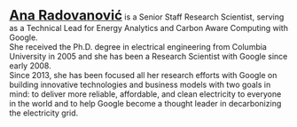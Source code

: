 <strong><a href="https://people.cs.umass.edu/~shenoy/index.html"><font size="5">Ana Radovanović</font></a></strong> is a
Senior Staff Research Scientist, serving as a Technical Lead for Energy Analytics and Carbon Aware Computing with Google.<br>
She received the Ph.D. degree in electrical engineering from Columbia University in 2005 and she has been a Research
Scientist with Google since early 2008.<br>
Since 2013, she has been focused all her research efforts with Google on building innovative technologies and business
models with two goals in mind: to deliver more reliable, affordable, and clean electricity to everyone in the world and
to help Google become a thought leader in decarbonizing the electricity grid.